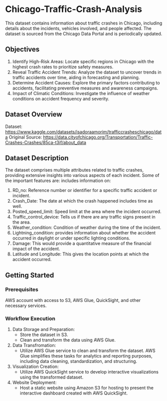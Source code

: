 # Chicago-Traffic-Crash-Analysis
This dataset contains information about traffic crashes in Chicago, including details about the incidents, vehicles involved, and people affected. The dataset is sourced from the Chicago Data Portal and is periodically updated. 

## Objectives
1. Identify High-Risk Areas: Locate specific regions in Chicago with the highest crash rates to prioritize safety measures.
2. Reveal Traffic Accident Trends: Analyze the dataset to uncover trends in traffic accidents over time, aiding in forecasting and planning.
3. Determine Accident Causes: Explore the primary factors contributing to accidents, facilitating preventive measures and awareness campaigns.
4. Impact of Climatic Conditions: Investigate the influence of weather conditions on accident frequency and severity.

## Dataset Overview
Dataset: https://www.kaggle.com/datasets/isadoraamorim/trafficcrasheschicago/data
Original Source: https://data.cityofchicago.org/Transportation/Traffic-Crashes-Crashes/85ca-t3if/about_data

## Dataset Description
The dataset comprises multiple attributes related to traffic crashes, providing extensive insights into various aspects of each incident. Some of the important features are: includes information on:
1. RD_no: Reference number or identifier for a specific traffic accident or incident.
2. Crash_Date: The date at which the crash happened includes time as well.
3. Posted_speed_limit: Speed limit at the area where the incident occurred.
4. Traffic_control_device: Tells us if there are any traffic signs present in the area.
5. Weather_condition: Condition of weather during the time of the incident.
6. Lightning_condition: provides information about whether the accident occurred in daylight or under specific lighting conditions.
7. Damage: This would provide a quantitative measure of the financial impact of the accident.
8. Latitude and Longitude: This gives the location points at which the accident occurred.

## Getting Started
### Prerequisites
AWS account with access to S3, AWS Glue, QuickSight, and other necessary services.

### Workflow Execution
1. Data Storage and Preparation:
   * Store the dataset in S3.
   * Clean and transform the data using AWS Glue.
2. Data Transfromation:
   * Utilize AWS Glue service to clean and transform the dataset. AWS Glue simplifies these tasks for analytics and reporting purposes, including data cleaning, standardization, and structuring.
3. Visualization Creation:
   * Utilize AWS QuickSight service to develop interactive visualizations using the transformed dataset.
4. Website Deployment:
   * Host a static website using Amazon S3 for hosting to present the interactive dashboard created with AWS QuickSight. 



